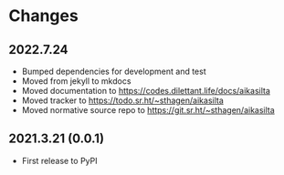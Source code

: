 # Changes

## 2022.7.24

* Bumped dependencies for development and test
* Moved from jekyll to mkdocs
* Moved documentation to https://codes.dilettant.life/docs/aikasilta
* Moved tracker to https://todo.sr.ht/~sthagen/aikasilta
* Moved normative source repo to https://git.sr.ht/~sthagen/aikasilta

## 2021.3.21 (0.0.1)

* First release to PyPI

